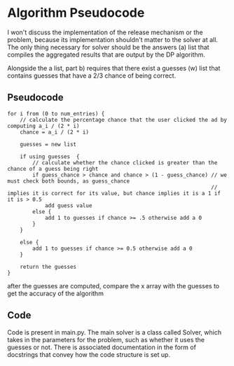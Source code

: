 # Algorithm Pseudocode

I won't discuss the implementation of the release mechanism or the problem, because its implementation shouldn't matter to the solver at all. The only thing necessary for solver should be the answers (a) list that compiles the aggregated results that are output by the DP algorithm.

Alongside the a list, part b) requires that there exist a guesses (w) list that contains guesses that have a 2/3 chance of being correct.

## Pseudocode
```
for i from (0 to num_entries) {
    // calculate the percentage chance that the user clicked the ad by computing a_i / (2 * i)
    chance = a_i / (2 * i) 
    
    guesses = new list

    if using guesses  {
        // calculate whether the chance clicked is greater than the chance of a guess being right
        if guess_chance > chance and chance > (1 - guess_chance) // we must check both bounds, as guess_chance
                                                                 // implies it is correct for its value, but chance implies it is a 1 if it is > 0.5
            add guess value
        else {
            add 1 to guesses if chance >= .5 otherwise add a 0
        }
    }

    else {
        add 1 to guesses if chance >= 0.5 otherwise add a 0
    }

    return the guesses
}
```

after the guesses are computed, compare the x array with the guesses to get the accuracy of the algorithm

## Code

Code is present in main.py. The main solver is a class called Solver, which takes in the parameters for the problem, such as whether it uses the guesses or not. There is associated documentation in the form of docstrings that convey how the code structure is set up.
